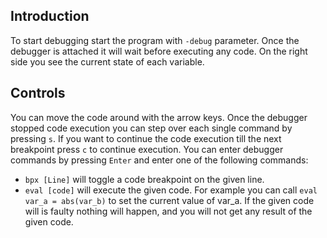 ## Introduction
To start debugging start the program with `-debug` parameter. Once the debugger is attached it will wait before executing any code. On the right side you see the current state of each variable.

## Controls
You can move the code around with the arrow keys.
Once the debugger stopped code execution you can step over each single command by pressing `s`. If you want to continue the code execution till the next breakpoint press `c` to continue execution.
You can enter debugger commands by pressing `Enter` and enter one of the following commands:
* `bpx [Line]` will toggle a code breakpoint on the given line.
* `eval [code]` will execute the given code. For example you can call `eval var_a = abs(var_b)` to set the current value of var_a. If the given code will is faulty nothing will happen, and you will not get any result of the given code.